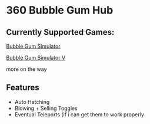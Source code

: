 # 360 Bubble Gum Hub

## Currently Supported Games:
[Bubble Gum Simulator](https://www.roblox.com/games/2512643572/MEGA-LUCK-Bubble-Gum-Simulator)

[Bubble Gum Simulator V](https://www.roblox.com/games/14206729268/EXTERNAL-DATABASE-Bubble-Gum-Simulator-V)

more on the way

## Features
- Auto Hatching
- Blowing + Selling Toggles
- Eventual Teleports (if i can get them to work properly


